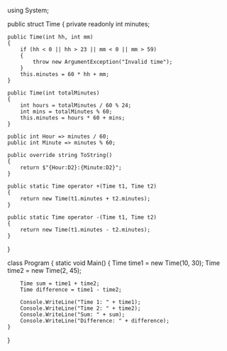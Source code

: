 using System;

public struct Time
{
    private readonly int minutes;

    public Time(int hh, int mm)
    {
        if (hh < 0 || hh > 23 || mm < 0 || mm > 59)
        {
            throw new ArgumentException("Invalid time");
        }
        this.minutes = 60 * hh + mm;
    }

    public Time(int totalMinutes)
    {
        int hours = totalMinutes / 60 % 24;
        int mins = totalMinutes % 60;
        this.minutes = hours * 60 + mins;
    }

    public int Hour => minutes / 60;
    public int Minute => minutes % 60;

    public override string ToString()
    {
        return $"{Hour:D2}:{Minute:D2}";
    }

    public static Time operator +(Time t1, Time t2)
    {
        return new Time(t1.minutes + t2.minutes);
    }

    public static Time operator -(Time t1, Time t2)
    {
        return new Time(t1.minutes - t2.minutes);
    }
}

class Program
{
    static void Main()
    {
        Time time1 = new Time(10, 30);
        Time time2 = new Time(2, 45);

        Time sum = time1 + time2;
        Time difference = time1 - time2;

        Console.WriteLine("Time 1: " + time1);
        Console.WriteLine("Time 2: " + time2);
        Console.WriteLine("Sum: " + sum);
        Console.WriteLine("Difference: " + difference);
    }
}
